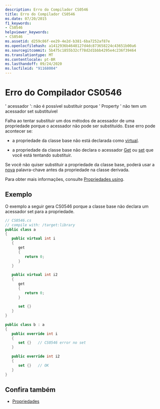 ```yaml
---
description: Erro do Compilador CS0546
title: Erro do Compilador CS0546
ms.date: 07/20/2015
f1_keywords:
- CS0546
helpviewer_keywords:
- CS0546
ms.assetid: d259c86f-ee29-4e2d-b381-6ba7252af87e
ms.openlocfilehash: a1412936b4648127d4dc873658224c43651b00a6
ms.sourcegitcommit: 5b475c1855b32cf78d2d1bbb4295e4c236f39464
ms.translationtype: MT
ms.contentlocale: pt-BR
ms.lasthandoff: 09/24/2020
ms.locfileid: "91168004"
---
```

# <a name="compiler-error-cs0546"></a>Erro do Compilador CS0546

' acessador ': não é possível substituir porque ' Property ' não tem um acessador set substituível  
  
 Falha ao tentar substituir um dos métodos de acessador de uma propriedade porque o acessador não pode ser substituído. Esse erro pode acontecer se:  
  
- a propriedade da classe base não está declarada como [virtual](../language-reference/keywords/virtual.md).  
  
- a propriedade da classe base não declara o acessador [Get](../language-reference/keywords/get.md) ou [set](../language-reference/keywords/set.md) que você está tentando substituir.  
  
 Se você não quiser substituir a propriedade da classe base, poderá usar a [nova](../language-reference/keywords/new-modifier.md) palavra-chave antes da propriedade na classe derivada.  
  
 Para obter mais informações, consulte [Propriedades using](../programming-guide/classes-and-structs/using-properties.md).  
  
## <a name="example"></a>Exemplo  

 O exemplo a seguir gera CS0546 porque a classe base não declara um acessador set para a propriedade.  
  
```csharp  
// CS0546.cs  
// compile with: /target:library  
public class a  
{  
   public virtual int i  
   {  
      get  
      {  
         return 0;  
      }  
   }  
  
   public virtual int i2  
   {  
      get  
      {  
         return 0;  
      }  
  
      set {}  
   }  
}  
  
public class b : a  
{  
   public override int i  
   {  
      set {}   // CS0546 error no set  
   }  
  
   public override int i2  
   {  
      set {}   // OK  
   }  
}  
```  
  
## <a name="see-also"></a>Confira também

- [Propriedades](../programming-guide/classes-and-structs/properties.md)
